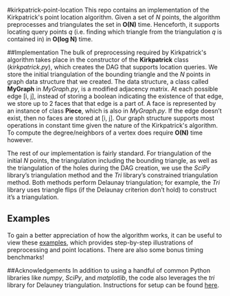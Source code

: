 #kirkpatrick-point-location
This repo contains an implementation of the Kirkpatrick's point location algorithm. Given a set of *N* points, the algorithm preprocesses and triangulates the set in **O(N)** time. Henceforth, it supports locating query points *q* (i.e. finding which triangle from the triangulation *q* is contained in) in **O(log N)** time. 

##Implementation
The bulk of preprocessing required by Kirkpatrick's algorithm takes place in the constructor of the **Kirkpatrick** class (*kirkpatrick.py*), which creates the DAG that supports location queries. We store the initial triangulation of the bounding triangle and the *N* points in graph data structure that we created. The data structure, a class called **MyGraph** in *MyGraph.py*, is a modified adjacency matrix. At each possible edge [i, j], instead of storing a boolean indicating the existence of that edge, we store up to 2 faces that that edge is a part of. A face is represented by an instance of class **Piece**, which is also in *MyGraph.py*. If the edge doesn’t exist, then no faces are stored at [i, j]. Our graph structure supports most operations in constant time given the nature of the Kirkpatrick's algorithm. To compute the degree/neighbors of a vertex does require **O(N)** time however.

The rest of our implementation is fairly standard. For triangulation of the initial *N* points, the triangulation including the bounding triangle, as well as the triangulation of the holes during the DAG creation, we use the *SciPy* library’s triangulation method and the *Tri* library’s constrained triangulation method. Both methods perform Delaunay triangulation; for example, the *Tri* library uses triangle flips (if the Delaunay criterion don’t hold) to construct it’s a triangulation.

## Examples
To gain a better appreciation of how the algorithm works, it can be useful to view these [examples](https://github.com/brianonpig/kirkpatrick-point-location/blob/master/examples.pdf), which provides step-by-step illustrations of preprocessing and point locations. There are also some bonus timing benchmarks!

##Acknowledgements
In addition to using a handful of common Python libraries like *numpy*, *SciPy*, and *matplotlib*, the code also leverages the *tri* library for Delauney triangulation. Instructions for setup can be found [here](https://pypi.python.org/pypi/tri/0.3).